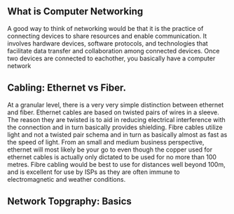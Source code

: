  ## What is Computer Networking 
 A good way to think of networking would be that it is the practice of connecting devices to share resources and enable communication. It involves hardware devices, software protocols, and technologies that facilitate data transfer and collaboration among connected devices. Once two devices are connected to eachother, you basically have a computer network

 ## Cabling: Ethernet vs Fiber.
 At a granular level, there is a very very simple distinction between ethernet and fiber. Ethernet cables are based on twisted pairs of wires in a sleeve. The reason they are twisted is to aid in reducing electrical interference with the connection and in turn basically provides shielding. Fibre cables utilize light and not a twisted pair schema and in turn as basically almost as fast as the speed of light. From an small and medium business perspective, ethernet will most likely be your go to even though the copper used for ethernet cables is actually only dictated to be used for no more than 100 metres. Fibre cabling would be best to use for distances well beyond 100m, and is excellent for use by ISPs as they are often immune to electromagnetic and weather conditions.

 ## Network Topgraphy: Basics

 




